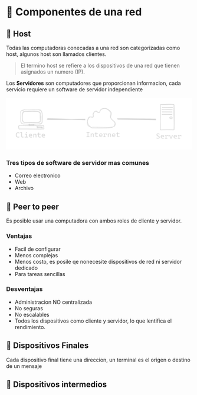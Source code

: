 # :rat: Componentes de una red
## :cactus: Host
Todas las computadoras conecadas a una red son categorizadas como host, algunos host son llamados clientes.
>El termino host se refiere a los dispositivos de una red que tienen asignados un numero (IP).

Los **Servidores** son computadores que proporcionan informacion, cada servicio requiere un software de servidor independiente
<p align='center'>
  <img src='./imgs/clienteServidor.png'>
</p>

### Tres tipos de software de servidor mas comunes
- Correo electronico
- Web
- Archivo
## :cactus: Peer to peer 
Es posible usar una computadora con ambos roles de  cliente y servidor.

### Ventajas
- Facil de configurar
- Menos complejas
- Menos costo, es posile qe nonecesite dispositivos de red ni servidor dedicado
- Para tareas sencillas

### Desventajas
- Administracion NO centralizada
- No seguras
- No escalables
- Todos los dispositivos como cliente y servidor, lo que lentifica el rendimiento.

## :cactus: Dispositivos Finales
Cada dispositivo final tiene una direccion, un terminal es el origen o destino de un mensaje

## :cactus: Dispositivos intermedios

